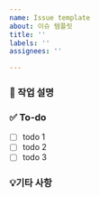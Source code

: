 ```yaml
---
name: Issue template
about: 이슈 템플릿
title: ''
labels: ''
assignees: ''

---
```


### 💼 작업 설명
<!-- 진행할 작업에 대해 간단하게 설명해주세요 -->
 
### ✅ To-do
<!-- 해당 작업을 수행하기 위해 해야 할 하위 태스크를 작성해주세요 -->
- [ ] todo 1
- [ ] todo 2
- [ ] todo 3

### 💡기타 사항
<!-- 해당 작업에 대한 기타 사항을 작성해주세요-->
